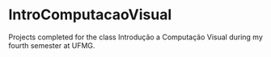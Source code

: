 # IntroComputacaoVisual
Projects completed for the class Introdução a Computação Visual during my fourth semester at UFMG.
